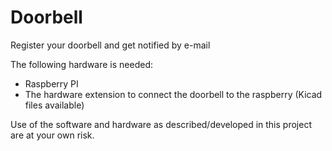 # Doorbell
Register your doorbell and get notified by e-mail

The following hardware is needed:

- Raspberry PI
- The hardware extension to connect the doorbell to the raspberry (Kicad files available)


Use of the software and hardware as described/developed in this project are at your own risk.
